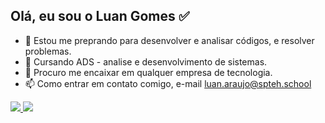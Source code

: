 Olá, eu sou o Luan Gomes ✅
- 
- 👀 Estou me preprando para  desenvolver e analisar códigos, e resolver problemas.
- 🌱 Cursando ADS - analise e desenvolvimento de sistemas.
- 💞️ Procuro me encaixar em qualquer empresa de tecnologia.
- 📫 Como entrar em contato comigo, e-mail luan.araujo@spteh.school

<div> 
<a href="https://github.com/luangomesx">
  <img heigth="180cm" src="https://github-readme-stats.vercel.app/api?username-luangomesx&show-icons=truetheme=dark&include_allcommits=true&count_private=true"/_>
  <img heigth="180cm" src="https://github-readme-stats.vercel.app/api/top-langs/?username=luangomesx&layout=compact&langs_count=16&theme=dark"/_> 
</div>
  


